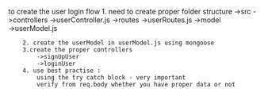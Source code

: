 to create the user login flow 
        1. need to create proper folder structure
            ->src
                ->controllers
                    ->userController.js
                ->routes
                    ->userRoutes.js
                ->model    
                    ->userModel.js

        2. create the userModel in userModel.js using mongoose            
        3.create the proper controllers
            ->signUpUser
            ->loginUser    
        4. use best practise :
            using the try catch block - very important    
            verify from req.body whether you have proper data or not
